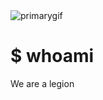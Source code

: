<img src="https://developers.giphy.com/branch/master/static/api-512d36c09662682717108a38bbb5c57d.gif" alt="primarygif">
<h1>$ whoami</h1>
<p>We are a legion</p>
